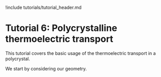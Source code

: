 !include tutorials/tutorial_header.md

# Tutorial 6: Polycrystalline thermoelectric transport

This tutorial covers the basic usage of the thermoelectric transport in a polycrystal.

We start by considering our geometry.
